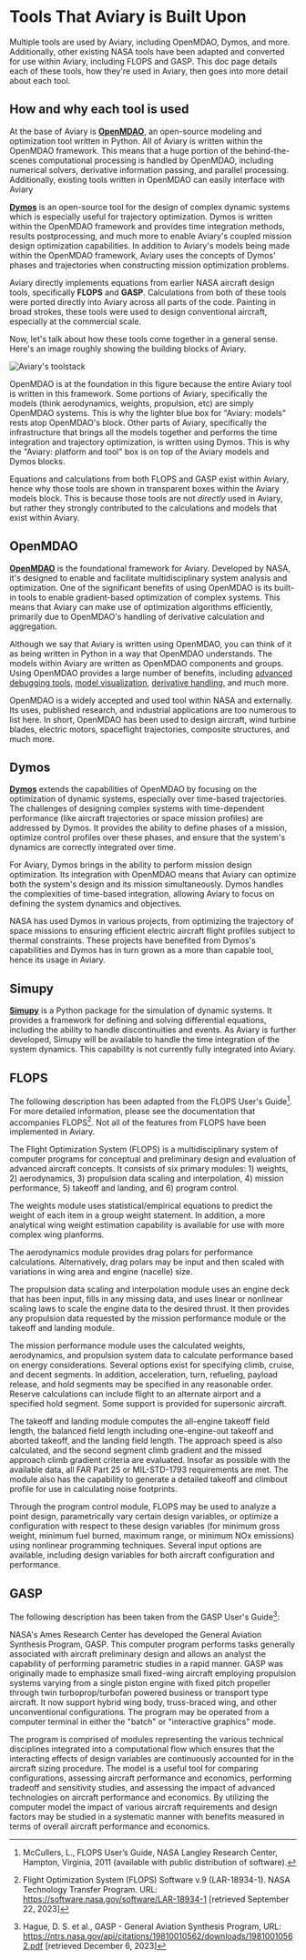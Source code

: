 # Tools That Aviary is Built Upon

Multiple tools are used by Aviary, including OpenMDAO, Dymos, and more.
Additionally, other existing NASA tools have been adapted and converted for use within Aviary,
including FLOPS and GASP.
This doc page details each of these tools, how they're used in Aviary, then goes into more detail about each tool.

## How and why each tool is used

At the base of Aviary is [**OpenMDAO**](https://openmdao.org/newdocs/versions/latest/main.html),
an open-source modeling and optimization tool written in Python.
All of Aviary is written within the OpenMDAO framework.
This means that a huge portion of the behind-the-scenes computational processing is handled
by OpenMDAO, including numerical solvers, derivative information passing, and parallel processing.
Additionally, existing tools written in OpenMDAO can easily interface with Aviary

[**Dymos**](https://openmdao.github.io/dymos/) is an open-source tool for the design of complex
dynamic systems which is especially useful for trajectory optimization.
Dymos is written within the OpenMDAO framework and provides time integration methods,
results postprocessing, and much more to enable Aviary's coupled mission design optimization capabilities.
In addition to Aviary's models being made within the OpenMDAO framework, Aviary uses
the concepts of Dymos' phases and trajectories when constructing mission optimization problems.

Aviary directly implements equations from earlier NASA aircraft design tools, specifically **FLOPS** and **GASP**.
Calculations from both of these tools were ported directly into Aviary across all parts of the code.
Painting in broad strokes, these tools were used to design conventional aircraft, especially at the commercial scale.

Now, let's talk about how these tools come together in a general sense.
Here's an image roughly showing the building blocks of Aviary.

![Aviary's toolstack](images/tool_stack.svg)

OpenMDAO is at the foundation in this figure because the entire Aviary tool is written in this framework.
Some portions of Aviary, specifically the models (think aerodynamics, weights, propulsion, etc)
are simply OpenMDAO systems.
This is why the lighter blue box for "Aviary: models" rests atop OpenMDAO's block.
Other parts of Aviary, specifically the infrastructure that brings all the models together and performs
the time integration and trajectory optimization, is written using Dymos.
This is why the "Aviary: platform and tool" box is on top of the Aviary models and Dymos blocks.

Equations and calculations from both FLOPS and GASP exist within Aviary, hence why those tools are shown in transparent boxes within the Aviary models block.
This is because those tools are not _directly_ used in Aviary, but rather they strongly contributed
to the calculations and models that exist within Aviary.

## OpenMDAO

[**OpenMDAO**](https://openmdao.org/newdocs/versions/latest/main.html) is the foundational framework for Aviary.
Developed by NASA, it's designed to enable and facilitate multidisciplinary system analysis and optimization.
One of the significant benefits of using OpenMDAO is its built-in tools to enable gradient-based optimization
of complex systems.
This means that Aviary can make use of optimization algorithms efficiently, primarily due to OpenMDAO's
handling of derivative calculation and aggregation.

Although we say that Aviary is written using OpenMDAO, you can think of it as being written in Python in a
way that OpenMDAO understands.
The models within Aviary are written as OpenMDAO components and groups.
Using OpenMDAO provides a large number of benefits, including [advanced debugging tools](https://openmdao.org/newdocs/versions/latest/features/debugging/debugging.html),
[model visualization](https://openmdao.org/newdocs/versions/latest/features/model_visualization/main.html),
[derivative handling](https://openmdao.org/newdocs/versions/latest/features/core_features/working_with_derivatives/main.html),
and much more.

OpenMDAO is a widely accepted and used tool within NASA and externally.
Its uses, published research, and industrial applications are too numerous to list here.
In short, OpenMDAO has been used to design aircraft, wind turbine blades, electric motors, spaceflight trajectories, composite structures, and much more.

## Dymos

[**Dymos**](https://openmdao.github.io/dymos/) extends the capabilities of OpenMDAO by focusing on the optimization
of dynamic systems, especially over time-based trajectories.
The challenges of designing complex systems with time-dependent performance (like aircraft trajectories or space mission profiles)
are addressed by Dymos.
It provides the ability to define phases of a mission, optimize control profiles over these phases, and ensure that the system's dynamics are correctly integrated over time.

For Aviary, Dymos brings in the ability to perform mission design optimization.
Its integration with OpenMDAO means that Aviary can optimize both the system's design and its mission simultaneously.
Dymos handles the complexities of time-based integration, allowing Aviary to focus on defining the system dynamics and objectives.

NASA has used Dymos in various projects, from optimizing the trajectory of space missions to ensuring
efficient electric aircraft flight profiles subject to thermal constraints.
These projects have benefited from Dymos's capabilities and Dymos has in turn grown as a more than capable tool, hence its usage in Aviary.

## Simupy

[**Simupy**](https://simupy.readthedocs.io/en/latest/) is a Python package for the simulation of dynamic systems.
It provides a framework for defining and solving differential equations, including the ability to handle
discontinuities and events.
As Aviary is further developed, Simupy will be available to handle the time integration of the system dynamics.
This capability is not currently fully integrated into Aviary.

## FLOPS

The following description has been adapted from the FLOPS User's Guide[^FLOPSMAN]. For
more detailed information, please see the documentation that accompanies FLOPS[^FLOPS].
Not all of the features from FLOPS have been implemented in Aviary.

The Flight Optimization System (FLOPS) is a multidisciplinary system of computer programs
for conceptual and preliminary design and evaluation of advanced aircraft concepts. It
consists of six primary modules: 1) weights, 2) aerodynamics, 3) propulsion data scaling
and interpolation, 4) mission performance, 5) takeoff and landing, and 6) program
control.

The weights module uses statistical/empirical equations to predict the weight of each
item in a group weight statement. In addition, a more analytical wing weight estimation
capability is available for use with more complex wing planforms.

The aerodynamics module provides drag polars for performance calculations. Alternatively,
drag polars may be input and then scaled with variations in wing area and engine
(nacelle) size.

The propulsion data scaling and interpolation module uses an engine deck that has been
input, fills in any missing data, and uses linear or nonlinear scaling laws to scale the
engine data to the desired thrust. It then provides any propulsion data requested by the
mission performance module or the takeoff and landing module.

The mission performance module uses the calculated weights, aerodynamics, and propulsion
system data to calculate performance based on energy considerations. Several options
exist for specifying climb, cruise, and decent segments. In addition, acceleration, turn,
refueling, payload release, and hold segments may be specified in any reasonable order.
Reserve calculations can include flight to an alternate airport and a specified hold
segment. Some support is provided for supersonic aircraft.

The takeoff and landing module computes the all-engine takeoff field length, the balanced
field length including one-engine-out takeoff and aborted takeoff, and the landing field
length. The approach speed is also calculated, and the second segment climb gradient and
the missed approach climb gradient criteria are evaluated. Insofar as possible with the
available data, all FAR Part 25 or MIL-STD-1793 requirements are met. The module also has
the capability to generate a detailed takeoff and climbout profile for use in calculating
noise footprints.

Through the program control module, FLOPS may be used to analyze a point design,
parametrically vary certain design variables, or optimize a configuration with respect to
these design variables (for minimum gross weight, minimum fuel burned, maximum range,  or
minimum NOx emissions) using nonlinear programming techniques. Several input options are
available, including design variables for both aircraft configuration and performance.

## GASP

The following description has been taken from the GASP User's Guide[^GASPMAN]:

NASA's Ames Research Center has developed the General Aviation Synthesis Program, GASP.
This computer program performs tasks generally associated with aircraft preliminary design and allows an analyst the capability of performing parametric studies in a rapid manner.
GASP was originally made to emphasize small fixed-wing aircraft employing propulsion systems varying from a single piston engine with fixed pitch propeller through twin turboprop/turbofan powered business or transport type aircraft.
It now support hybrid wing body, truss-braced wing, and other unconventional configurations.
The program may be operated from a computer terminal in either the "batch" or "interactive graphics" mode.

The program is comprised of modules representing the various technical disciplines integrated into a computational flow which ensures that the interacting effects of design variables are continuously accounted for in the aircraft sizing procedure.
The model is a useful tool for comparing configurations, assessing aircraft performance and economics, performing tradeoff and sensitivity studies, and assessing the impact of advanced technologies on aircraft performance and economics. By utilizing the computer model the impact of various aircraft requirements and design factors may be studied in a systematic manner with benefits measured in terms of overall aircraft performance and economics.

[^FLOPS]: Flight Optimization System (FLOPS) Software v.9 (LAR-18934-1). NASA Technology
Transfer Program. URL: https://software.nasa.gov/software/LAR-18934-1 [retrieved
September 22, 2023]

[^FLOPSMAN]: McCullers, L., FLOPS User’s Guide, NASA Langley Research Center, Hampton,
Virginia, 2011 (available with public distribution of software).

[^GASPMAN]: Hague, D. S. et al., GASP - General Aviation Synthesis Program,
URL: https://ntrs.nasa.gov/api/citations/19810010562/downloads/19810010562.pdf [retrieved
December 6, 2023]